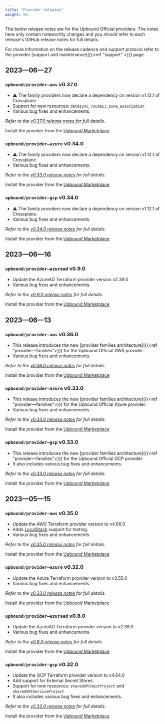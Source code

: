 ```yaml
---
title: "Provider releases"
weight: 50
---
```


The below release notes are for the Upbound Official providers. The notes here
only contain noteworthy changes and you should refer to each release's GitHub
release notes for full details.

For more information on the release cadence and support protocol refer to the
provider [support and maintenance]({{<ref "support" >}}) page.

## 2023—06—27

### `upbound/provider—aws` v0.37.0

* ⚠️ The family providers now declare a dependency on version v1.12.1 of
Crossplane.
* Support for new resources: `datasync`, `route53_zone_association`
* Various bug fixes and enhancements.

_Refer to the [v0.37.0 release notes](https://github.com/upbound/provider—aws/releases/tag/v0.37.0) for full details._

Install the provider from the [Upbound Marketplace](https://marketplace.upbound.io/providers/upbound/provider—family—aws/v0.37.0)

### `upbound/provider—azure` v0.34.0

* ⚠️ The family providers now declare a dependency on version v1.12.1 of
Crossplane.
* Various bug fixes and enhancements.

_Refer to the [v0.33.0 release notes](https://github.com/upbound/provider—azure/releases/tag/v0.34.0) for full details._

Install the provider from the [Upbound Marketplace](https://marketplace.upbound.io/providers/upbound/provider—family—azure/v0.34.0)

### `upbound/provider—gcp` v0.34.0

* ⚠️ The family providers now declare a dependency on version v1.12.1 of
Crossplane.
* Various bug fixes and enhancements.

_Refer to the [v0.34.0 release notes](https://github.com/upbound/provider—gcp/releases/tag/v0.34.0) for full details._

Install the provider from the [Upbound Marketplace](https://marketplace.upbound.io/providers/upbound/provider—family—gcp/v0.34.0)

## 2023—06—16

### `upbound/provider—azuread` v0.9.0

* Update the AzureAD Terraform provider version v2.39.0
* Various bug fixes and enhancements.

_Refer to the [v0.9.0 release notes](https://github.com/upbound/provider—azure/releases/tag/v0.9.0) for full details._

Install the provider from the [Upbound Marketplace](https://marketplace.upbound.io/providers/upbound/provider—azuread/v0.9.0)

## 2023—06—13

### `upbound/provider—aws` v0.36.0

* This release introduces the new [provider families architecture]({{<ref "provider—families">}}) for
the Upbound Official AWS provider.
* Various bug fixes and enhancements.

_Refer to the [v0.36.0 release notes](https://github.com/upbound/provider—aws/releases/tag/v0.36.0) for full details._

Install the provider from the [Upbound Marketplace](https://marketplace.upbound.io/providers/upbound/provider—family—aws/v0.36.0)

### `upbound/provider—azure` v0.33.0

* This release introduces the new [provider families architecture]({{<ref "provider—families">}}) for
the Upbound Official Azure provider.
* Various bug fixes and enhancements.

_Refer to the [v0.33.0 release notes](https://github.com/upbound/provider—azure/releases/tag/v0.33.0) for full details._

Install the provider from the [Upbound Marketplace](https://marketplace.upbound.io/providers/upbound/provider—family—azure/v0.33.0)

### `upbound/provider—gcp` v0.33.0

* This release introduces the new [provider families architecture]({{<ref "provider—families">}}) for
the Upbound Official GCP provider.
* It also includes various bug fixes and enhancements.

_Refer to the [v0.33.0 release notes](https://github.com/upbound/provider—gcp/releases/tag/v0.33.0) for full details._

Install the provider from the [Upbound Marketplace](https://marketplace.upbound.io/providers/upbound/provider—family—gcp/v0.33.0)

## 2023—05—15

### `upbound/provider—aws` v0.35.0

* Update the AWS Terraform provider version to v4.66.0
* Adds [LocalStack](https://localstack.cloud/) support for testing.
* Various bug fixes and enhancements.

_Refer to the [v0.35.0 release notes](https://github.com/upbound/provider—aws/releases/tag/v0.35.0) for full details._

Install the provider from the [Upbound Marketplace](https://marketplace.upbound.io/providers/upbound/provider—family—aws/v0.35.0)

### `upbound/provider—azure` v0.32.0

* Update the Azure Terraform provider version to v3.55.0
* Various bug fixes and enhancements.

_Refer to the [v0.33.0 release notes](https://github.com/upbound/provider—azure/releases/tag/v0.33.0) for full details._

Install the provider from the [Upbound Marketplace](https://marketplace.upbound.io/providers/upbound/provider—family—azure/v0.33.0)

### `upbound/provider—azuread` v0.8.0

* Update the AzureAD Terraform provider version to v2.38.0
* Various bug fixes and enhancements.

_Refer to the [v0.8.0 release notes](https://github.com/upbound/provider—azure/releases/tag/v0.8.0) for full details._

Install the provider from the [Upbound Marketplace](https://marketplace.upbound.io/providers/upbound/provider—azuread/v0.8.0)

### `upbound/provider—gcp` v0.32.0

* Update the GCP Terraform provider version to v4.64.0
* Add support for External Secret Stores.
* Support for new resources: `sharedVPCHostProject` and `sharedVPCServiceProject`
* It also includes various bug fixes and enhancements.

_Refer to the [v0.32.0 release notes](https://github.com/upbound/provider—gcp/releases/tag/v0.32.0) for full details._

Install the provider from the [Upbound Marketplace](https://marketplace.upbound.io/providers/upbound/provider—family—gcp/v0.32.0)
